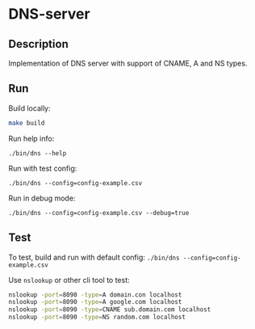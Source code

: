 # DNS-server
 
## Description
Implementation of DNS server with support of CNAME, A and NS types.

## Run

Build locally:
``` bash
make build
```

Run help info:
```
./bin/dns --help
```

Run with test config:
```
./bin/dns --config=config-example.csv
```
Run in debug mode:
```
./bin/dns --config=config-example.csv --debug=true
```

## Test

To test, build and run with default config:
`./bin/dns --config=config-example.csv`

Use `nslookup` or other cli tool to test:
```bash
nslookup -port=8090 -type=A domain.con localhost
nslookup -port=8090 -type=A google.com localhost
nslookup -port=8090 -type=CNAME sub.domain.com localhost
nslookup -port=8090 -type=NS random.com localhost
```
